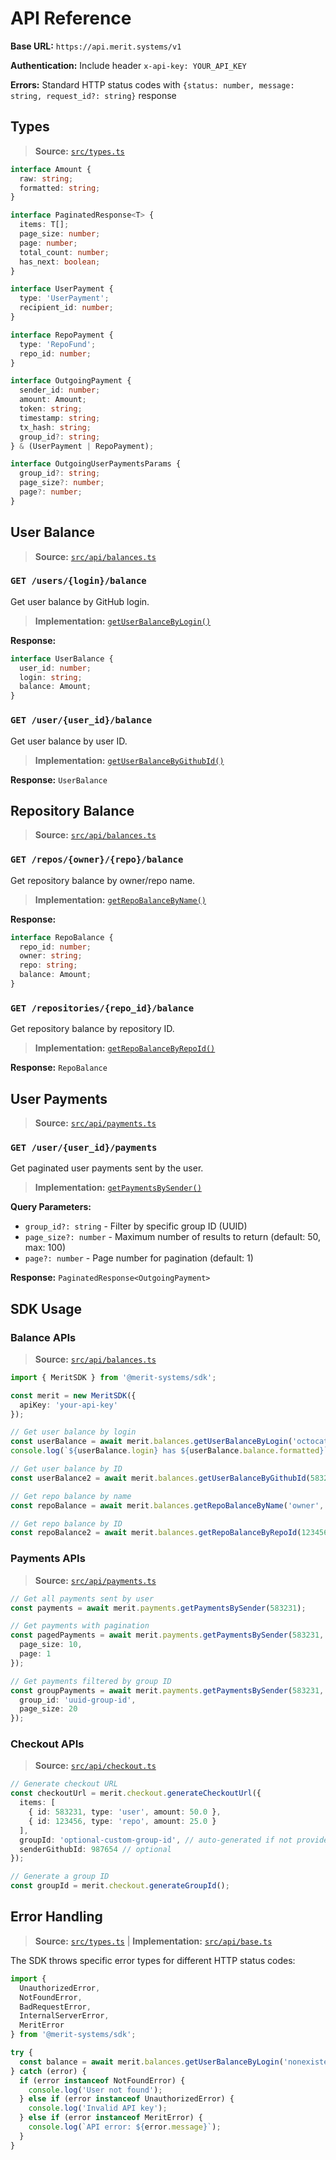 # API Reference

**Base URL:** `https://api.merit.systems/v1`

**Authentication:** Include header `x-api-key: YOUR_API_KEY`

**Errors:** Standard HTTP status codes with `{status: number, message: string, request_id?: string}` response

## Types

> **Source:** [`src/types.ts`](src/types.ts)

```typescript
interface Amount {
  raw: string;
  formatted: string;
}

interface PaginatedResponse<T> {
  items: T[];
  page_size: number;
  page: number;
  total_count: number;
  has_next: boolean;
}

interface UserPayment {
  type: 'UserPayment';
  recipient_id: number;
}

interface RepoPayment {
  type: 'RepoFund';
  repo_id: number;
}

interface OutgoingPayment {
  sender_id: number;
  amount: Amount;
  token: string;
  timestamp: string;
  tx_hash: string;
  group_id?: string;
} & (UserPayment | RepoPayment);

interface OutgoingUserPaymentsParams {
  group_id?: string;
  page_size?: number;
  page?: number;
}
```

## User Balance

> **Source:** [`src/api/balances.ts`](src/api/balances.ts)

### `GET /users/{login}/balance`
Get user balance by GitHub login.

> **Implementation:** [`getUserBalanceByLogin()`](src/api/balances.ts#L17-L21)

**Response:**
```typescript
interface UserBalance {
  user_id: number;
  login: string;
  balance: Amount;
}
```

### `GET /user/{user_id}/balance`
Get user balance by user ID.

> **Implementation:** [`getUserBalanceByGithubId()`](src/api/balances.ts#L35-L41)

**Response:** `UserBalance`

## Repository Balance

> **Source:** [`src/api/balances.ts`](src/api/balances.ts)

### `GET /repos/{owner}/{repo}/balance`
Get repository balance by owner/repo name.

> **Implementation:** [`getRepoBalanceByName()`](src/api/balances.ts#L56-L65)

**Response:**
```typescript
interface RepoBalance {
  repo_id: number;
  owner: string;
  repo: string;
  balance: Amount;
}
```

### `GET /repositories/{repo_id}/balance`
Get repository balance by repository ID.

> **Implementation:** [`getRepoBalanceByRepoId()`](src/api/balances.ts#L79-L85)

**Response:** `RepoBalance`

## User Payments

> **Source:** [`src/api/payments.ts`](src/api/payments.ts)

### `GET /user/{user_id}/payments`
Get paginated user payments sent by the user.

> **Implementation:** [`getPaymentsBySender()`](src/api/payments.ts#L30-L49)

**Query Parameters:**
- `group_id?: string` - Filter by specific group ID (UUID)
- `page_size?: number` - Maximum number of results to return (default: 50, max: 100)
- `page?: number` - Page number for pagination (default: 1)

**Response:** `PaginatedResponse<OutgoingPayment>`

## SDK Usage

### Balance APIs

> **Source:** [`src/api/balances.ts`](src/api/balances.ts)

```typescript
import { MeritSDK } from '@merit-systems/sdk';

const merit = new MeritSDK({
  apiKey: 'your-api-key'
});

// Get user balance by login
const userBalance = await merit.balances.getUserBalanceByLogin('octocat');
console.log(`${userBalance.login} has ${userBalance.balance.formatted}`);

// Get user balance by ID
const userBalance2 = await merit.balances.getUserBalanceByGithubId(583231);

// Get repo balance by name
const repoBalance = await merit.balances.getRepoBalanceByName('owner', 'repo');

// Get repo balance by ID
const repoBalance2 = await merit.balances.getRepoBalanceByRepoId(123456);
```

### Payments APIs

> **Source:** [`src/api/payments.ts`](src/api/payments.ts)

```typescript
// Get all payments sent by user
const payments = await merit.payments.getPaymentsBySender(583231);

// Get payments with pagination
const pagedPayments = await merit.payments.getPaymentsBySender(583231, {
  page_size: 10,
  page: 1
});

// Get payments filtered by group ID
const groupPayments = await merit.payments.getPaymentsBySender(583231, {
  group_id: 'uuid-group-id',
  page_size: 20
});
```

### Checkout APIs

> **Source:** [`src/api/checkout.ts`](src/api/checkout.ts)

```typescript
// Generate checkout URL
const checkoutUrl = merit.checkout.generateCheckoutUrl({
  items: [
    { id: 583231, type: 'user', amount: 50.0 },
    { id: 123456, type: 'repo', amount: 25.0 }
  ],
  groupId: 'optional-custom-group-id', // auto-generated if not provided
  senderGithubId: 987654 // optional
});

// Generate a group ID
const groupId = merit.checkout.generateGroupId();
```

## Error Handling

> **Source:** [`src/types.ts`](src/types.ts#L86-L131) | **Implementation:** [`src/api/base.ts`](src/api/base.ts#L51-L82)

The SDK throws specific error types for different HTTP status codes:

```typescript
import { 
  UnauthorizedError, 
  NotFoundError, 
  BadRequestError,
  InternalServerError,
  MeritError 
} from '@merit-systems/sdk';

try {
  const balance = await merit.balances.getUserBalanceByLogin('nonexistent');
} catch (error) {
  if (error instanceof NotFoundError) {
    console.log('User not found');
  } else if (error instanceof UnauthorizedError) {
    console.log('Invalid API key');
  } else if (error instanceof MeritError) {
    console.log(`API error: ${error.message}`);
  }
}
```
